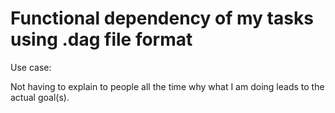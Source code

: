 # Functional dependency of my tasks using .dag file format

Use case:

Not having to explain to people all the time why what I am doing leads to the actual goal(s).
